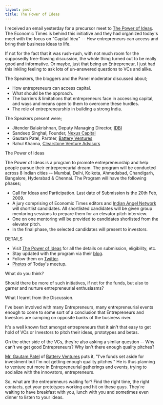 ```yaml
---
layout: post
title: The Power of Ideas
---
```


I received an email yesterday for a precursor meet to <a href="http://ideas.economictimes.com/">The Power of Ideas</a>. The Economic Times is behind this initiative and they had organized today's meet with the focus on "Capital Idea" -- How entrepreneurs can access and bring their business ideas to life.

If not for the fact that it was rush-rush, with not much room for the supposedly free-flowing discussion, the whole thing turned out to be really good and informative. Or maybe, just that being an Entrepreneur, I just had this inkling feeling to ask lots of un-answered questions to VCs and alike.

The Speakers, the bloggers and the Panel moderator discussed about;

- How entrepreneurs can access capital.
- What should be the approach.
- The barriers & limitations that entrepreneurs face in accessing capital, and ways and means open to them to overcome these hurdles.
- The role of entrepreneurship in building a strong India.

The Speakers present were;

- Jitender Balakrishnan, Deputy Managing Director, <a href="http://www.idbi.com/">IDBI</a>
- Sandeep Singhal, Founder, <a href="http://www.nexusindiacap.com/">Nexus Capital</a>
- Gautam Patel, Partner, <a href="http://battery.com/">Battery Ventures</a>
- Rahul Khanna, <a href="http://www.clearstone.in/">Clearstone Venture Advisors</a>

The Power of Ideas

The Power of Ideas is a program to promote  entrepreneurship and help people pursue their entrepreneurial dream. The program will be conducted across 8 Indian cities -- Mumbai, Delhi, Kolkota, Ahmedabad, Chandigarh, Bangalore, Hyderabad & Chennai. The Program will have the following phases;

- Call for Ideas and Participation. Last date of Submission is the 20th Feb, 2009.
- A jury comprising of Economic Times editors and <a href="http://www.indianangelnetwork.com/">Indian Angel Network</a> will shortlist candidates. All shortlisted candidates will be given group mentoring sessions to prepare them for an elevator pitch interview.
- One on one mentoring will be provided to candidates shorlisted from the elevator pitch.
- In the final phase, the selected candidates will present to investors.

DETAILS

- Visit <a href="http://ideas.economictimes.com/">The Power of Ideas</a> for all the details on submission, eligibility, etc.
- Stay updated with the program via their <a href="http://etpowerofideas.blogspot.com/">blog</a>.
- Follow them on <a href="http://twitter.com/powerofideas">Twitter</a>.
- <a href="http://flickr.com/photos/brajeshwar/sets/72157614018678115/">Photos</a> of Today's meetup.

What do you think?

Should there be more of such initiatives, if not for the funds, but also to garner and nurture entrepreneurial enthusiasms?

What I learnt from the Discussion.

I've been involved with many Entrepreneurs, many entrepreneurial events enough to come to some sort of a conclusion that Entrepreneurs and Investors are camping on opposite banks of the business river.

It's a well known fact amongst entrepreneurs that it ain't that easy to get hold of VCs or Investors to pitch their ideas, prototypes and betas.

On the other side of the VCs, they're also asking a similar question -- Why can't we get good Entrepreneurs? Why isn't there enough quality pitches?

<a href="http://www.battery.com/people/gpatel.html">Mr. Gautam Patel</a> of <a href="http://www.battery.com/">Battery Ventures</a> puts it, "I've funds set aside for investment but I'm not getting enough quality pitches." He is thus planning to venture out more in Entrepreneurial gatherings and events, trying to socialize with the innovators, entrepreneurs.

So, what are the entrepreneurs waiting for? Find the right time, the right contacts, get your prototypes working and hit on these guys. They're waiting to have breakfast with you, lunch with you and sometimes even dinner to listen to your ideas.

